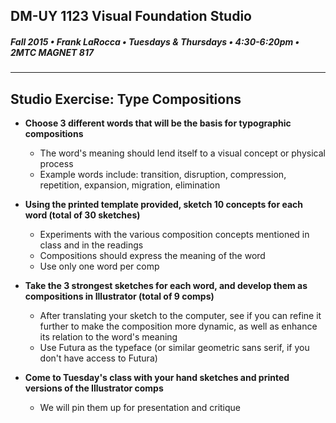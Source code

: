 ## DM-UY 1123 Visual Foundation Studio
##### Fall 2015 • Frank LaRocca • Tuesdays & Thursdays • 4:30-6:20pm • 2MTC MAGNET 817 

---

## Studio Exercise: Type Compositions

* **Choose 3 different words that will be the basis for typographic compositions**
    * The word's meaning should lend itself to a visual concept or physical process
    * Example words include: transition, disruption, compression, repetition, expansion, migration, elimination

* **Using the printed template provided, sketch 10 concepts for each word (total of 30 sketches)**
  * Experiments with the various composition concepts mentioned in class and in the readings
  * Compositions should express the meaning of the word
  * Use only one word per comp

* **Take the 3 strongest sketches for each word, and develop them as compositions in Illustrator (total of 9 comps)**
  * After translating your sketch to the computer, see if you can refine it further to make the composition more dynamic, as well as enhance its relation to the word's meaning 
  * Use Futura as the typeface (or similar geometric sans serif, if you don't have access to Futura)

* **Come to Tuesday's class with your hand sketches and printed versions of the Illustrator comps**
    * We will pin them up for presentation and critique 



